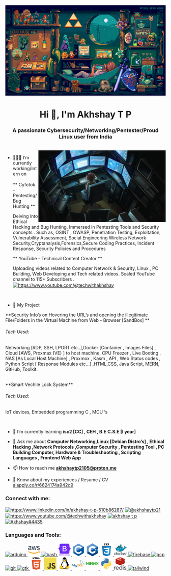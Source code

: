 <img src="/gifs/anon-ak.gif">
<h1 align="center">Hi 👋, I'm Akhshay T P</h1>
<b><h3 align="center">A passionate Cybersecurity/Networking/Pentester/Proud Linux user from India</h3></b> <br>
<img align="right" alt="Coding" width="400" src="/gifs/hacker.gif">

- 👨🏻‍💻 I’m currently working/Intern on<br><br>
  ** Cyfotok - Pentesting/Bug Hunting ** <br>
  <p> Delving into Ethical Hacking and Bug Hunting. Immersed in
      Pentesting Tools and Security concepts . Such as,
      OSINT , OWASP, Penetration Testing, Exploitation, Vulnerability Assessment, Social Engineering
      Wireless Network Security,Cryptanalysis,Forensics,Secure Coding Practices, Incident Response,
      Security Policies and Procedures </p>

    ** YouTube - Technical Content Creator ** <br>
    <p> Uploading videos related to Computer
        Network & Security, Linux , PC Building, Web
        Developing and Tech related videos. Scaled
        YouTube channel to 115+ Subscribers . <a href="https://www.youtube.com/c/https://www.youtube.com/@techwithakhshay" target="blank"><img align="center" src="https://raw.githubusercontent.com/rahuldkjain/github-profile-readme-generator/master/src/images/icons/Social/youtube.svg" alt="https://www.youtube.com/@techwithakhshay" height="30" width="40" /></a> </p> <br>

 
- 🔭 My Project<br>

 **Security Info’s on Hovering the URL’s and opening the illegitimate File/Folders in the Virtual Machine from Web - Browser [SandBox] **
  <p><h6>Tech Uesd:</h6>
    Networking [RDP, SSH, LPORT etc..],Docker [Container , Images Files] , Cloud
   [AWS, Proxmax (VE) ] to host machine, CPU Freezer , Live Booting , NAS [As
   Local Host Machine] , Proxmox , Kasm , API , Web Status codes , Python Script [ Response Modules
   etc...] ,HTML,CSS, Java Script, MERN, GitHub, Toolkit.
   </p><br>
   **Smart Vechile Lock System**
   <p><h6>Tech Used:</h6>
   IoT devices, Embedded programming C , MCU ‘s</p><br>



- 🌱 I’m currently learning **isc2 [CC] , CEH , B.E C.S.E [I year]**

- 💬 Ask me about **Computer Networking,Linux [Debian Distro’s] , Ethical Hacking ,Network Protocols ,Computer Security , Pentesting Tool , PC Building Computer, Hardware & Troubleshooting , Scripting Languages , Frontend Web App**

- 📫 How to reach me **akhshaytp2105@proton.me**



- 📄 Know about my experiences / Resume / CV  [aiapply.co/r/6624174a942d9](https://bit.ly/4da1pOb)

<h3 align="left">Connect with me:</h3>
<p align="left">
<a href="https://linkedin.com/in/https://www.linkedin.com/in/akhshay-t-p-510b86287/" target="blank"><img align="center" src="https://raw.githubusercontent.com/rahuldkjain/github-profile-readme-generator/master/src/images/icons/Social/linked-in-alt.svg" alt="https://www.linkedin.com/in/akhshay-t-p-510b86287/" height="30" width="40" /></a>
<a href="https://medium.com/@akhshaytp21" target="blank"><img align="center" src="https://raw.githubusercontent.com/rahuldkjain/github-profile-readme-generator/master/src/images/icons/Social/medium.svg" alt="@akhshaytp21" height="30" width="40" /></a>
<a href="https://www.youtube.com/c/https://www.youtube.com/@techwithakhshay" target="blank"><img align="center" src="https://raw.githubusercontent.com/rahuldkjain/github-profile-readme-generator/master/src/images/icons/Social/youtube.svg" alt="https://www.youtube.com/@techwithakhshay" height="30" width="40" /></a>
<a href="https://www.codechef.com/users/akhshay t p" target="blank"><img align="center" src="https://cdn.jsdelivr.net/npm/simple-icons@3.1.0/icons/codechef.svg" alt="akhshay t p" height="30" width="40" /></a>
<a href="https://discord.gg/Akhshay#4435" target="blank"><img align="center" src="https://raw.githubusercontent.com/rahuldkjain/github-profile-readme-generator/master/src/images/icons/Social/discord.svg" alt="Akhshay#4435" height="30" width="40" /></a>
</p>

<h3 align="left">Languages and Tools:</h3>
<p align="left"> <a href="https://www.arduino.cc/" target="_blank" rel="noreferrer"> <img src="https://cdn.worldvectorlogo.com/logos/arduino-1.svg" alt="arduino" width="40" height="40"/> </a> <a href="https://aws.amazon.com" target="_blank" rel="noreferrer"> <img src="https://raw.githubusercontent.com/devicons/devicon/master/icons/amazonwebservices/amazonwebservices-original-wordmark.svg" alt="aws" width="40" height="40"/> </a> <a href="https://www.gnu.org/software/bash/" target="_blank" rel="noreferrer"> <img src="https://www.vectorlogo.zone/logos/gnu_bash/gnu_bash-icon.svg" alt="bash" width="40" height="40"/> </a> <a href="https://getbootstrap.com" target="_blank" rel="noreferrer"> <img src="https://raw.githubusercontent.com/devicons/devicon/master/icons/bootstrap/bootstrap-plain-wordmark.svg" alt="bootstrap" width="40" height="40"/> </a> <a href="https://www.cprogramming.com/" target="_blank" rel="noreferrer"> <img src="https://raw.githubusercontent.com/devicons/devicon/master/icons/c/c-original.svg" alt="c" width="40" height="40"/> </a> <a href="https://www.w3schools.com/cpp/" target="_blank" rel="noreferrer"> <img src="https://raw.githubusercontent.com/devicons/devicon/master/icons/cplusplus/cplusplus-original.svg" alt="cplusplus" width="40" height="40"/> </a> <a href="https://www.w3schools.com/css/" target="_blank" rel="noreferrer"> <img src="https://raw.githubusercontent.com/devicons/devicon/master/icons/css3/css3-original-wordmark.svg" alt="css3" width="40" height="40"/> </a> <a href="https://www.docker.com/" target="_blank" rel="noreferrer"> <img src="https://raw.githubusercontent.com/devicons/devicon/master/icons/docker/docker-original-wordmark.svg" alt="docker" width="40" height="40"/> </a> <a href="https://firebase.google.com/" target="_blank" rel="noreferrer"> <img src="https://www.vectorlogo.zone/logos/firebase/firebase-icon.svg" alt="firebase" width="40" height="40"/> </a> <a href="https://cloud.google.com" target="_blank" rel="noreferrer"> <img src="https://www.vectorlogo.zone/logos/google_cloud/google_cloud-icon.svg" alt="gcp" width="40" height="40"/> </a> <a href="https://git-scm.com/" target="_blank" rel="noreferrer"> <img src="https://www.vectorlogo.zone/logos/git-scm/git-scm-icon.svg" alt="git" width="40" height="40"/> </a> <a href="https://www.gtk.org/" target="_blank" rel="noreferrer"> <img src="https://upload.wikimedia.org/wikipedia/commons/7/71/GTK_logo.svg" alt="gtk" width="40" height="40"/> </a> <a href="https://www.w3.org/html/" target="_blank" rel="noreferrer"> <img src="https://raw.githubusercontent.com/devicons/devicon/master/icons/html5/html5-original-wordmark.svg" alt="html5" width="40" height="40"/> </a> <a href="https://developer.mozilla.org/en-US/docs/Web/JavaScript" target="_blank" rel="noreferrer"> <img src="https://raw.githubusercontent.com/devicons/devicon/master/icons/javascript/javascript-original.svg" alt="javascript" width="40" height="40"/> </a> <a href="https://www.linux.org/" target="_blank" rel="noreferrer"> <img src="https://raw.githubusercontent.com/devicons/devicon/master/icons/linux/linux-original.svg" alt="linux" width="40" height="40"/> </a> <a href="https://www.mysql.com/" target="_blank" rel="noreferrer"> <img src="https://raw.githubusercontent.com/devicons/devicon/master/icons/mysql/mysql-original-wordmark.svg" alt="mysql" width="40" height="40"/> </a> <a href="https://www.nginx.com" target="_blank" rel="noreferrer"> <img src="https://raw.githubusercontent.com/devicons/devicon/master/icons/nginx/nginx-original.svg" alt="nginx" width="40" height="40"/> </a> <a href="https://www.python.org" target="_blank" rel="noreferrer"> <img src="https://raw.githubusercontent.com/devicons/devicon/master/icons/python/python-original.svg" alt="python" width="40" height="40"/> </a> <a href="https://redis.io" target="_blank" rel="noreferrer"> <img src="https://raw.githubusercontent.com/devicons/devicon/master/icons/redis/redis-original-wordmark.svg" alt="redis" width="40" height="40"/> </a> <a href="https://tailwindcss.com/" target="_blank" rel="noreferrer"> <img src="https://www.vectorlogo.zone/logos/tailwindcss/tailwindcss-icon.svg" alt="tailwind" width="40" height="40"/> </a> </p>
